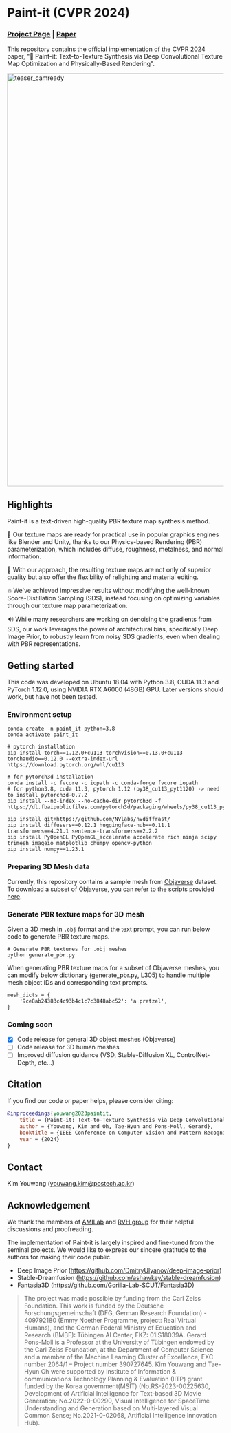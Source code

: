 # Paint-it (CVPR 2024)
### [Project Page](https://kim-youwang.github.io/paint-it) | [Paper](https://arxiv.org/abs/2312.11360)
This repository contains the official implementation of the CVPR 2024 paper, 
"🎨 Paint-it: Text-to-Texture Synthesis via Deep Convolutional Texture Map Optimization and Physically-Based Rendering".

<img width="960" alt="teaser_camready" src="https://github.com/postech-ami/paint-it/assets/55628873/e7069c3d-3fdf-4e01-b8dc-7e8a8f14d072">

## Highlights
Paint-it is a text-driven high-quality PBR texture map synthesis method. 

🌟 Our texture maps are ready for practical use in popular graphics engines like Blender and Unity, thanks to our Physics-based Rendering (PBR) parameterization, which includes diffuse, roughness, metalness, and normal information.

🎨 With our approach, the resulting texture maps are not only of superior quality but also offer the flexibility of relighting and material editing.

🔥 We've achieved impressive results without modifying the well-known Score-Distillation Sampling (SDS), instead focusing on optimizing variables through our texture map parameterization.

🔊 While many researchers are working on denoising the gradients from SDS, our work leverages the power of architectural bias, specifically Deep Image Prior, to robustly learn from noisy SDS gradients, even when dealing with PBR representations.


## Getting started
This code was developed on Ubuntu 18.04 with Python 3.8, CUDA 11.3 and PyTorch 1.12.0, using NVIDIA RTX A6000 (48GB) GPU. 
Later versions should work, but have not been tested.


### Environment setup

```
conda create -n paint_it python=3.8
conda activate paint_it

# pytorch installation
pip install torch==1.12.0+cu113 torchvision==0.13.0+cu113 torchaudio==0.12.0 --extra-index-url https://download.pytorch.org/whl/cu113

# for pytorch3d installation
conda install -c fvcore -c iopath -c conda-forge fvcore iopath
# for python3.8, cuda 11.3, pytorch 1.12 (py38_cu113_pyt1120) -> need to install pytorch3d-0.7.2 
pip install --no-index --no-cache-dir pytorch3d -f https://dl.fbaipublicfiles.com/pytorch3d/packaging/wheels/py38_cu113_pyt1120/download.html

pip install git+https://github.com/NVlabs/nvdiffrast/
pip install diffusers==0.12.1 huggingface-hub==0.11.1 transformers==4.21.1 sentence-transformers==2.2.2
pip install PyOpenGL PyOpenGL_accelerate accelerate rich ninja scipy trimesh imageio matplotlib chumpy opencv-python
pip install numpy==1.23.1
```

### Preparing 3D Mesh data
Currently, this repository contains a sample mesh from [Objaverse](https://objaverse.allenai.org/) dataset.
To download a subset of Objaverse, you can refer to the scripts provided [here](https://github.com/daveredrum/Text2Tex?tab=readme-ov-file#benchmark-on-objaverse-subset).


### Generate PBR texture maps for 3D mesh
Given a 3D mesh in `.obj` format and the text prompt, you can run below code to generate PBR texture maps.
```
# Generate PBR textures for .obj meshes
python generate_pbr.py
```

When generating PBR texture maps for a subset of Objaverse meshes, 
you can modify below dictionary (generate_pbr.py, L305) to handle multiple mesh object IDs and corresponding text prompts.

```
mesh_dicts = {
    '9ce8ab24383c4c93b4c1c7c3848abc52': 'a pretzel',
}
```

### Coming soon
- [x] Code release for general 3D object meshes (Objaverse)
- [ ] Code release for 3D human meshes
- [ ] Improved diffusion guidance (VSD, Stable-Diffusion XL, ControlNet-Depth, etc...)

## Citation
If you find our code or paper helps, please consider citing:
````BibTeX
@inproceedings{youwang2023paintit,
    title = {Paint-it: Text-to-Texture Synthesis via Deep Convolutional Texture Map Optimization and Physically-Based Rendering},
    author = {Youwang, Kim and Oh, Tae-Hyun and Pons-Moll, Gerard},
    booktitle = {IEEE Conference on Computer Vision and Pattern Recognition (CVPR)},
    year = {2024}
}
````


## Contact
Kim Youwang (youwang.kim@postech.ac.kr)


## Acknowledgement
We thank the members of [AMILab](https://ami.postech.ac.kr/members) and [RVH group](https://virtualhumans.mpi-inf.mpg.de/people.html) for their helpful discussions and proofreading. 

The implementation of Paint-it is largely inspired and fine-tuned from the seminal projects.
We would like to express our sincere gratitude to the authors for making their code public.
- Deep Image Prior (https://github.com/DmitryUlyanov/deep-image-prior)
- Stable-Dreamfusion (https://github.com/ashawkey/stable-dreamfusion)
- Fantasia3D (https://github.com/Gorilla-Lab-SCUT/Fantasia3D)

> The project was made possible by funding from the Carl Zeiss Foundation. This work is funded by the Deutsche Forschungsgemeinschaft (DFG, German Research Foundation) - 409792180 (Emmy Noether Programme, project: Real Virtual Humans), and the German Federal Ministry of Education and Research (BMBF): Tübingen AI Center, FKZ: 01IS18039A. Gerard Pons-Moll is a Professor at the University of Tübingen endowed by the Carl Zeiss Foundation, at the Department of Computer Science and a member of the Machine Learning Cluster of Excellence, EXC number 2064/1 – Project number 390727645. Kim Youwang and Tae-Hyun Oh were supported by Institute of Information & communications Technology Planning & Evaluation (IITP) grant funded by the Korea government(MSIT) (No.RS-2023-00225630, Development of Artificial Intelligence for Text-based 3D Movie Generation; No.2022-0-00290, Visual Intelligence for SpaceTime Understanding and Generation based on Multi-layered Visual Common Sense; No.2021-0-02068, Artificial Intelligence Innovation Hub).




